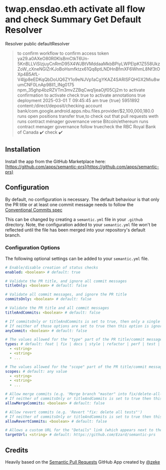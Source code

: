 # twap.ensdao.eth activate all flow and check Summary Get Default Resolver
Resolver public defaultResolver
> to confirm workflow 
> to confirm access token
> ya29.a0AXeO80R0KlsBmCtkT6Un-5KnBLLViSlzjuyCnRmD95X4WJBtVMddaaMkbBPiyLWPElpK1Z558UkzZoW_cXneNGlZrKJoBoHsmfktzx61Qq8ptLNDHnBfmXF6WhmL8Nf3tOXp4B5AfL-V4ljp8eEDKqQbDoUQ6ZY1o9eNJVp1aCgYKAZ4SARISFQHGX2Miu8wumCNF0LnAp98lI1_INg0175
> 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
> to activate confirmation
> to activate check true 
> to activate annotations true
> deployment 2025-03-01 T 09:45:45 am true
> {true}
>  5951892 content:/direct/deposit/checking account bank/com.google.android.apps.nbu.files.provider/$2,100,000,180.0 runs open positions transfer true,to check out that pull requests weth runs contract ménager governance
> verse Bitcoin/ethereum runs contract menager governance 
>  follow truecheck
> the RBC Royal Bank of Canada ✔️ 
> check ✔️ 

## Installation

Install the app from the GitHub Marketplace here: [https://github.com/apps/semantic-prs](https://github.com/apps/semantic-prs)

## Configuration

By default, no configuration is necessary. The default behaviour is that only the PR title or at least one commit message needs to follow the [Conventional Commits spec](https://www.conventionalcommits.org/en/v1.0.0/)

This can be changed by creating a `semantic.yml` file in your `.github` directory. Note, the configuration added to your `semantic.yml` file won't be reflected until the file has been merged into your repository's default branch.

### Configuration Options
The following optional settings can be added to your `semantic.yml` file.

```yaml
# Enable/disable creation of status checks
enabled: <boolean> # default: true
```

```yaml
# Validate the PR title, and ignore all commit messages
titleOnly: <boolean> # default: false
```

```yaml
# Validate all commit messages, and ignore the PR title
commitsOnly: <boolean> # default: false
```

```yaml
# Validate the PR title and all commit messages
titleAndCommits: <boolean> # default: false
```

```yaml
# If commitsOnly or titleAndCommits is set to true, then only a single commit needs to pass validation instead of every commit
# If neither of those options are set to true then this option is ignored
anyCommit: <boolean> # default: false
```

```yaml
# The values allowed for the "type" part of the PR title/commit message. e.g. for a PR title/commit message of "feat: add some stuff", the type would be "feat"
types: # default: feat | fix | docs | style | refactor | perf | test | build | ci | chore | revert
  - <string>
  - <string>
  - ...
```

```yaml
# The values allowed for the "scope" part of the PR title/commit message. e.g. for a PR title/commit message of "feat(awesome-feature): add some stuff", the type would be "awesome-feature"
scopes: # default: any value
  - <string>
  - <string>
  - ...
```

```yaml
# Allow merge commits (e.g. 'Merge branch "master" into fix/delete-all-tests')
# If neither of commitsOnly or titleAndCommits is set to true then this option is ignored
allowMergeCommits: <boolean> # default: false
```

```yaml
# Allow revert commits (e.g. 'Revert "fix: delete all tests"')
# If neither of commitsOnly or titleAndCommits is set to true then this option is ignored
allowRevertCommits: <boolean> # default: false
```

```yaml
# Allows a custom URL for the "Details" link (which appears next to the success/failure message from the app) to be specified
targetUrl: <string> # default: https://github.com/Ezard/semantic-prs
```

## Credits

Heavily based on the [Semantic Pull Requests](https://github.com/zeke/semantic-pull-requests) GitHub App created by [@zeke](https://github.com/zeke)
